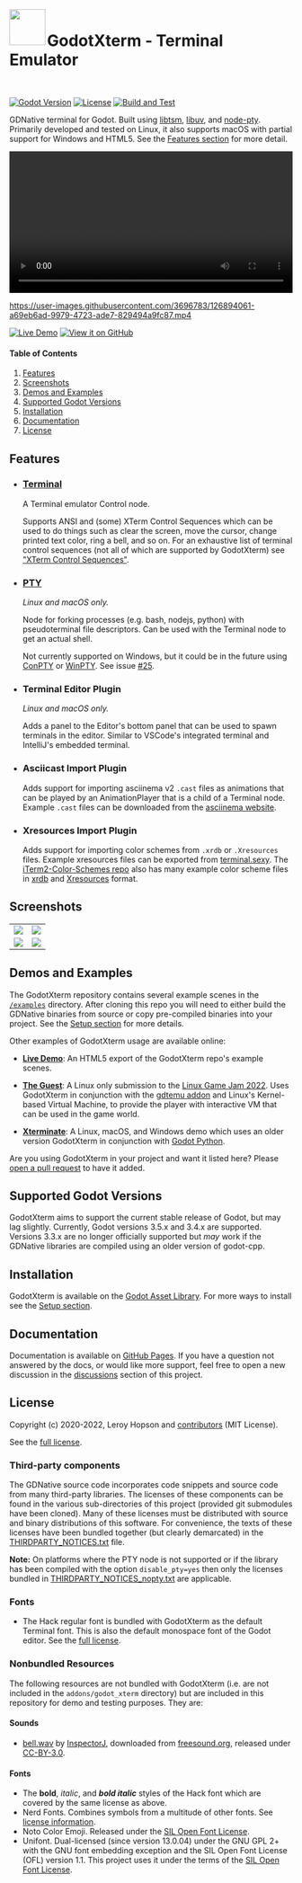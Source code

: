<img align="left" width="64" height="64" src="./media/icon.png">

# GodotXterm - Terminal Emulator
<br/>

[![Godot Version](https://img.shields.io/badge/Godot-3.4.x-blue.svg)](#supported-godot-versions)
[![License](https://img.shields.io/badge/License-MIT-green.svg)](https://github.com/lihop/godot-xterm/blob/stable/LICENSE.md)
[![Build and Test](https://github.com/lihop/godot-xterm/actions/workflows/main.yml/badge.svg?event=schedule)](https://github.com/lihop/godot-xterm/actions/workflows/main.yml)

GDNative terminal for Godot.
Built using [libtsm](https://www.freedesktop.org/wiki/Software/libtsm/), [libuv](https://github.com/libuv/libuv), and [node-pty](https://github.com/microsoft/node-pty).
Primarily developed and tested on Linux, it also supports macOS with partial support for Windows and HTML5. See the [Features section](#features) for more detail.

<video width="100%" controls>
  <source src="https://user-images.githubusercontent.com/3696783/126894061-a69eb6ad-9979-4723-ade7-829494a9fc87.mp4" />
</video>

<div id="video-preview">

https://user-images.githubusercontent.com/3696783/126894061-a69eb6ad-9979-4723-ade7-829494a9fc87.mp4

</div>

[![Live Demo](./media/live_demo_button.png)](https://lihop.github.io/godot-xterm-dist/demo)
[![View it on GitHub](./media/view_it_on_github_button.png)](https://github.com/lihop/godot-xterm)

#### Table of Contents
1. [Features](#features)
2. [Screenshots](#screenshots)
3. [Demos and Examples](#demos-and-examples)
4. [Supported Godot Versions](#supported-godot-versions)
5. [Installation](#installation)
6. [Documentation](#documentation)
7. [License](#license)

## Features

- ### [Terminal](https://lihop.github.io/godot-xterm/api/terminal)
  A Terminal emulator Control node. 

  Supports ANSI and (some) XTerm Control Sequences which can be used to do things such as clear the screen, move the cursor, change printed text color, ring a bell, and so on.
  For an exhaustive list of terminal control sequences (not all of which are supported by GodotXterm) see ["XTerm Control Sequences"](https://invisible-island.net/xterm/ctlseqs/ctlseqs.html).

- ### [PTY](https://lihop.github.io/godot-xterm/api/pty)
  *Linux and macOS only.*

  Node for forking processes (e.g. bash, nodejs, python) with pseudoterminal file descriptors.
  Can be used with the Terminal node to get an actual shell.

  Not currently supported on Windows, but it could be in the future using [ConPTY](https://docs.microsoft.com/en-us/windows/console) or [WinPTY](https://github.com/rprichard/winpty).
  See issue [\#25](https://github.com/lihop/godot-xterm/issues/25).

- ### Terminal Editor Plugin
  *Linux and macOS only.*

  Adds a panel to the Editor's bottom panel that can be used to spawn terminals in the editor.
  Similar to VSCode's integrated terminal and IntelliJ's embedded terminal.

- ### Asciicast Import Plugin
  Adds support for importing asciinema v2 `.cast` files as animations that can be played by an AnimationPlayer that is a child of a Terminal node.
  Example `.cast` files can be downloaded from the [asciinema website](https://asciinema.org).

- ### Xresources Import Plugin
  Adds support for importing color schemes from `.xrdb` or `.Xresources` files.
  Example xresources files can be exported from [terminal.sexy](https://terminal.sexy).
  The [iTerm2-Color-Schemes repo](https://github.com/mbadolato/iTerm2-Color-Schemes) also has many example color scheme files in [xrdb](https://github.com/mbadolato/iTerm2-Color-Schemes/tree/master/xrdb) and [Xresources](https://github.com/mbadolato/iTerm2-Color-Schemes/tree/master/Xresources) format.

## Screenshots

|                                      |                                      |
|--------------------------------------|--------------------------------------|
|![](./media/screenshot_editor.png)    |![](./media/screenshot_the_guest.png) |
|![](./media/screenshot_retro_term.jpg)|![](./media/screenshot_xterminate.png)|

## Demos and Examples

The GodotXterm repository contains several example scenes in the [`/examples`](https://github.com/lihop/godot-xterm/tree/stable/examples) directory.
After cloning this repo you will need to either build the GDNative binaries from source or copy pre-compiled binaries into your project.
See the [Setup section](https://lihop.github.io/godot-xterm/setup) for more details.

Other examples of GodotXterm usage are available online:

- [**Live Demo**](https://lihop.github.io/godot-xterm-dist/demo): An HTML5 export of the GodotXterm repo's example scenes.

- [**The Guest**](https://lihop.itch.io/the-guest): A Linux only submission to the [Linux Game Jam 2022](https://itch.io/jam/linux-game-jam-2022). Uses GodotXterm in conjunction with the [gdtemu addon](https://github.com/lihop/gdtemu) and Linux's Kernel-based Virtual Machine, to provide the player with interactive VM that can be used in the game world.

- [**Xterminate**](https://lihop.itch.io/xterminate): A Linux, macOS, and Windows demo which uses an older version GodotXterm in conjunction with [Godot Python](https://github.com/touilleMan/godot-python).

Are you using GodotXterm in your project and want it listed here? Please [open a pull request](https://github.com/lihop/godot-xterm/pulls) to have it added.

## Supported Godot Versions

GodotXterm aims to support the current stable release of Godot, but may lag slightly.
Currently, Godot versions 3.5.x and 3.4.x are supported.
Versions 3.3.x are no longer officially supported but *may* work if the GDNative libraries are
compiled using an older version of godot-cpp.

## Installation

GodotXterm is available on the [Godot Asset Library](https://godotengine.org/asset-library/asset/1007).
For more ways to install see the [Setup section](https://lihop.github.io/godot-xterm/setup).

## Documentation

Documentation is available on [GitHub Pages](https://lihop.github.io/godot-xterm).
If you have a question not answered by the docs, or would like more support, feel free to open a new discussion in the [discussions](https://github.com/lihop/godot-xterm/discussions) section of this project.

## License

Copyright (c) 2020-2022, Leroy Hopson and [contributors](https://github.com/lihop/godot-xterm/graphs/contributors) (MIT License).

See the [full license](https://github.com/lihop/godot-xterm/blob/stable/LICENSE.md).

### Third-party components

The GDNative source code incorporates code snippets and source code from many third-party libraries. The licenses of these components can be found in the various sub-directories of this project (provided git submodules have been cloned). Many of these licenses must be distributed with source and binary distributions of this software. For convenience, the texts of these licenses have been bundled together (but clearly demarcated) in the [THIRDPARTY_NOTICES.txt](https://github.com/lihop/godot-xterm/blob/stable/addons/godot_xterm/THIRDPARTY_NOTICES.txt) file.

**Note:** On platforms where the PTY node is not supported or if the library has been compiled with the option `disable_pty=yes` then only the licenses bundled in [THIRDPARTY_NOTICES_nopty.txt](https://github.com/lihop/godot-xterm/blob/stable/addons/godot_xterm/THIRDPARTY_NOTICES_nopty.txt) are applicable.

### Fonts

- The Hack regular font is bundled with GodotXterm as the default Terminal font. This is also the default monospace font of the Godot editor. See the [full license](https://github.com/lihop/godot-xterm/blob/stable/addons/godot_xterm/themes/fonts/hack/LICENSE.md).


### Nonbundled Resources
The following resources are not bundled with GodotXterm (i.e. are not included in the `addons/godot_xterm` directory) but are included in this repository for demo and testing purposes. They are:


#### Sounds

- [bell.wav](https://github.com/lihop/godot-xterm/blob/stable/themes/audio/bell.wav) by [InspectorJ](https://www.jshaw.co.uk), downloaded from [freesound.org](https://freesound.org/people/InspectorJ/sounds/484344/), released under [CC-BY-3.0](https://creativecommons.org/licenses/by/3.0/).

#### Fonts

- The **bold**, *italic*, and ***bold italic*** styles of the Hack font which are covered by the same license as above.
- Nerd Fonts. Combines symbols from a multitude of other fonts. See [license information](https://github.com/lihop/godot-xterm/blob/stable/themes/fonts/nerd_fonts/README.md).
- Noto Color Emoji. Released under the [SIL Open Font License](https://github.com/lihop/godot-xterm/blob/stable/themes/fonts/noto_color_emoji/LICENSE_OFL.txt).
- Unifont. Dual-licensed (since version 13.0.04) under the GNU GPL 2+ with the GNU font embedding exception and the SIL Open Font License (OFL) version 1.1. This project uses it under the terms of the [SIL Open Font License](https://github.com/lihop/godot-xterm/blob/stable/themes/fonts/unifont/LICENSE_OFL-1.1.txt).

